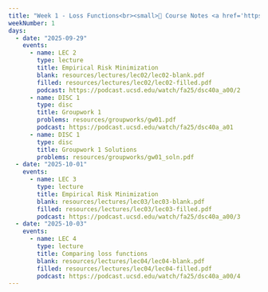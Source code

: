```yaml
---
title: "Week 1 - Loss Functions<br><small>📕 Course Notes <a href='https://sawyer-jack-1.github.io/assets/teaching/tfds_book.pdf#page=11'>Section 1.2, Pages 11-17</a></small>,  <a href='https://xkcd.com/2435/'>xkcd</a>.</small>"
weekNumber: 1
days:
  - date: "2025-09-29"
    events:
      - name: LEC 2
        type: lecture
        title: Empirical Risk Minimization
        blank: resources/lectures/lec02/lec02-blank.pdf
        filled: resources/lectures/lec02/lec02-filled.pdf
        podcast: https://podcast.ucsd.edu/watch/fa25/dsc40a_a00/2
      - name: DISC 1
        type: disc
        title: Groupwork 1
        problems: resources/groupworks/gw01.pdf
        podcast: https://podcast.ucsd.edu/watch/fa25/dsc40a_a01
      - name: DISC 1
        type: disc
        title: Groupwork 1 Solutions
        problems: resources/groupworks/gw01_soln.pdf
  - date: "2025-10-01"
    events:
      - name: LEC 3
        type: lecture
        title: Empirical Risk Minimization
        blank: resources/lectures/lec03/lec03-blank.pdf
        filled: resources/lectures/lec03/lec03-filled.pdf
        podcast: https://podcast.ucsd.edu/watch/fa25/dsc40a_a00/3
  - date: "2025-10-03"
    events:
      - name: LEC 4
        type: lecture
        title: Comparing loss functions
        blank: resources/lectures/lec04/lec04-blank.pdf
        filled: resources/lectures/lec04/lec04-filled.pdf
        podcast: https://podcast.ucsd.edu/watch/fa25/dsc40a_a00/4
---
```




